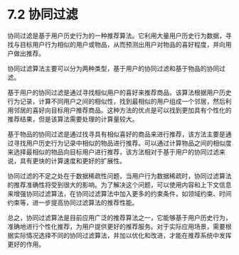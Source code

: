 # 7.2 协同过滤

协同过滤是基于用户历史行为的一种推荐算法。它利用大量用户历史行为数据，寻找与目标用户行为相似的用户或物品，从而预测出用户对物品的喜好程度，并向用户做出推荐。

协同过滤算法主要可以分为两种类型，基于用户的协同过滤和基于物品的协同过滤。

基于用户的协同过滤是通过寻找相似用户的喜好来推荐商品。该算法根据用户历史行为记录，计算不同用户之间的相似性，找到最相似的用户组成一个邻居，然后利用邻居的喜好向目标用户推荐商品。这种方法的优点是可以找到更加具有个性化的推荐结果，但是该算法需要处理的计算量较大。

基于物品的协同过滤是通过找寻具有相似喜好的商品来进行推荐，该方法主要是通过寻找用户历史行为记录中相似的物品进行推荐。可以通过计算物品之间的相似度来选择最相似的物品向目标用户进行推荐，该方法相对于基于用户的协同过滤来说，具有更快的计算速度和更好的扩展性。

协同过滤的不足之处在于数据稀疏性问题，当用户行为数据稀疏时，协同过滤算法的推荐准确性将受到很大的影响。为了解决这个问题，可以使用内容和上下文信息来增强协同过滤算法，在协同过滤算法中加入更多的约束条件，如领域约束、时间约束等，进一步提高协同过滤算法的推荐性能。

总之，协同过滤算法是目前应用广泛的推荐算法之一，它能够基于用户历史行为，准确地进行个性化推荐，为用户提供更好的推荐服务。对于实际应用场景，需要根据实际情况选择不同的协同过滤算法，并加以优化和改进，才能在推荐系统中发挥更好的作用。